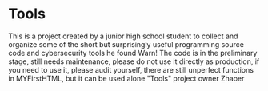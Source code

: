 # Tools
This is a project created by a junior high school student to collect and organize some of the short but surprisingly useful programming source code and cybersecurity tools he found
Warn! The code is in the preliminary stage, still needs maintenance, please do not use it directly as production, if you need to use it, please audit yourself, there are still unperfect functions in MYFirstHTML, but it can be used alone
"Tools" project owner
Zhaoer
